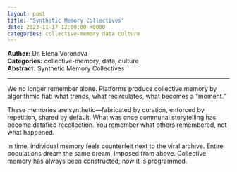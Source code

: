 ```yaml
---
layout: post
title: "Synthetic Memory Collectives"
date: 2023-11-17 12:00:00 +0000
categories: collective-memory data culture
---
```


**Author:** Dr. Elena Voronova  
**Categories:** collective-memory, data, culture  
**Abstract:** Synthetic Memory Collectives

---

We no longer remember alone. Platforms produce collective memory by algorithmic fiat: what trends, what recirculates, what becomes a “moment.”  

These memories are synthetic—fabricated by curation, enforced by repetition, shared by default. What was once communal storytelling has become datafied recollection. You remember what others remembered, not what happened.  

In time, individual memory feels counterfeit next to the viral archive. Entire populations dream the same dream, imposed from above. Collective memory has always been constructed; now it is programmed.
